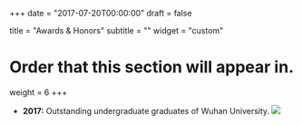 +++
date = "2017-07-20T00:00:00"
draft = false

title = "Awards & Honors"
subtitle = ""
widget = "custom"

# Order that this section will appear in.
weight = 6 
+++

- **2017:** Outstanding undergraduate graduates of Wuhan University. ![](https://img.shields.io/badge/top-10%25-blue.svg)
